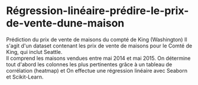 # Régression-linéaire-prédire-le-prix-de-vente-dune-maison
Prédiction du prix de vente de maisons du compté de King (Washington)
Il s'agit d'un dataset contenant les prix de vente de maisons pour le Comté de King, qui inclut Seattle.   
Il comprend les maisons vendues entre mai 2014 et mai 2015.
On détermine tout d'abord les colonnes les plus pertinentes grâce à un tableau de corrélation (heatmap) 
et On effectue une régression linéaire avec Seaborn et Scikit-Learn.
